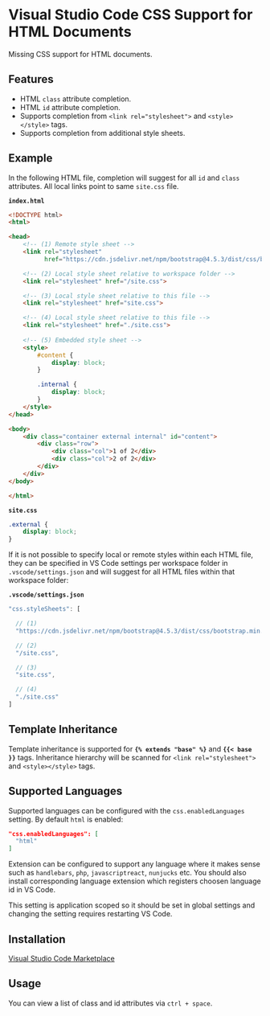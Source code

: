 # Visual Studio Code CSS Support for HTML Documents

Missing CSS support for HTML documents.

## Features

- HTML `class` attribute completion.
- HTML `id` attribute completion.
- Supports completion from `<link rel="stylesheet">` and `<style></style>` tags.
- Supports completion from additional style sheets.

## Example

In the following HTML file, completion will suggest for all `id` and `class` attributes. All
local links point to same `site.css` file.

**`index.html`**
```html
<!DOCTYPE html>
<html>

<head>
    <!-- (1) Remote style sheet -->
    <link rel="stylesheet"
          href="https://cdn.jsdelivr.net/npm/bootstrap@4.5.3/dist/css/bootstrap.min.css">

    <!-- (2) Local style sheet relative to workspace folder -->
    <link rel="stylesheet" href="/site.css">

    <!-- (3) Local style sheet relative to this file -->
    <link rel="stylesheet" href="site.css">

    <!-- (4) Local style sheet relative to this file -->
    <link rel="stylesheet" href="./site.css">
    
    <!-- (5) Embedded style sheet -->
    <style>
        #content {
            display: block;
        }

        .internal {
            display: block;
        }
    </style>
</head>

<body>
    <div class="container external internal" id="content">
        <div class="row">
            <div class="col">1 of 2</div>
            <div class="col">2 of 2</div>
        </div>
    </div>
</body>

</html>
```

**`site.css`**
```css
.external {
    display: block;
}
```

If it is not possible to specify local or remote styles within each HTML file, they can be specified in VS Code settings per workspace folder in `.vscode/settings.json` and will suggest for all HTML files within that workspace folder:

**`.vscode/settings.json`**
```js
"css.styleSheets": [

  // (1)
  "https://cdn.jsdelivr.net/npm/bootstrap@4.5.3/dist/css/bootstrap.min.css",

  // (2)
  "/site.css",

  // (3)
  "site.css",

  // (4)
  "./site.css"
]
```

## Template Inheritance

Template inheritance is supported for **`{% extends "base" %}`** and **`{{< base }}`** tags. Inheritance hierarchy will be scanned for `<link rel="stylesheet">` and `<style></style>` tags.

## Supported Languages

Supported languages can be configured with the `css.enabledLanguages` setting. By default 
`html` is enabled:

```json
"css.enabledLanguages": [
  "html"
]
```

Extension can be configured to support any language where it makes sense such as `handlebars`, 
`php`, `javascriptreact`, `nunjucks` etc. You should also install corresponding language 
extension which registers choosen language id in VS Code.

This setting is application scoped so it should be set in global settings and changing the 
setting requires restarting VS Code.

## Installation

[Visual Studio Code Marketplace](https://marketplace.visualstudio.com/items?itemName=ecmel.vscode-html-css)

## Usage

You can view a list of class and id attributes via `ctrl + space`.
